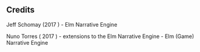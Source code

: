 Credits
-------
Jeff Schomay (2017 ) - Elm Narrative Engine

Nuno Torres ( 2017 ) - extensions to the Elm Narrative Engine - Elm (Game) Narrative Engine
